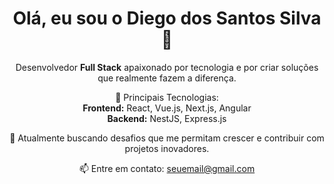 <h1 align="center">Olá, eu sou o Diego dos Santos Silva 👋</h1>

<p align="center">
  Desenvolvedor <strong>Full Stack</strong> apaixonado por tecnologia e por criar soluções que realmente fazem a diferença.
</p>

<p align="center">
  🔧 Principais Tecnologias: <br/>
  <strong>Frontend:</strong> React, Vue.js, Next.js, Angular <br/>
  <strong>Backend:</strong> NestJS, Express.js
</p>

<p align="center">
  💼 Atualmente buscando desafios que me permitam crescer e contribuir com projetos inovadores.
</p>

<p align="center">
  📫 Entre em contato: <a href="mailto:seuemail@gmail.com">seuemail@gmail.com</a>
</p>
